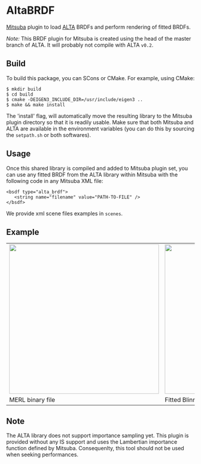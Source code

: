 AltaBRDF
========

[Mitsuba](http://http://mitsuba-renderer.org/) plugin to load [ALTA](http://alta.gforge.inria.fr/) BRDFs and perform rendering of fitted BRDFs.

*Note:* This BRDF plugin for Mitsuba is created using the head of the master branch of ALTA. It will probably not compile with ALTA `v0.2`.

## Build

To build this package, you can SCons or CMake. For example, using CMake:

    $ mkdir build
    $ cd build
    $ cmake -DEIGEN3_INCLUDE_DIR=/usr/include/eigen3 ..
    $ make && make install

The 'install' flag, will automatically move the resulting library to the Mitsuba plugin directory so that it is readily usable. Make sure that both Mitsuba and ALTA are available in the environment variables (you can do this by sourcing the `setpath.sh` or both softwares).

## Usage

Once this shared library is compiled and added to Mitsuba plugin set, you can use any fitted BRDF from the ALTA library within Mitsuba with the following code in any Mitsuba XML file:

    <bsdf type="alta_brdf">
       <string name="filename" value="PATH-TO-FILE" />
    </bsdf>

We provide xml scene files examples in `scenes`.

## Example


<table>
<tr>
<td><img width="400px" src="https://raw.githubusercontent.com/belcour/AltaBRDF/master/matpreview-merl.png"/></td>
<td><img width="400px" src="https://raw.githubusercontent.com/belcour/AltaBRDF/master/matpreview-alta.png"/></td>
</tr>
<tr>
<td>MERL binary file</td>
<td>Fitted Blinn-Phong lobe</td>
</tr>
</table>


## Note

The ALTA library does not support importance sampling yet. This plugin is provided without any IS support and uses the Lambertian importance function defined by Mitsuba. Consequenlty, this tool should not be used when seeking performances.
